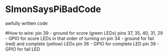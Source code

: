 # SImonSaysPiBadCode
awfully written code

#How to wire:
  pin 39 - ground for score (green LEDs)
  pins 37, 35, 40, 31, 29 - GPIO for score LEDs in that order of turning on
  pin 34 - ground for fail (red) and complete (yellow) LEDs
  pin 36 - GPIO for complete LED
  pin 38 - GPIO for fail LED
  
  
